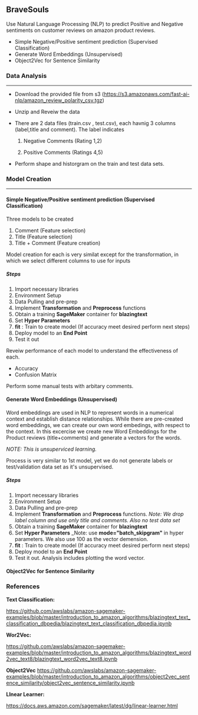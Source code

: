 ## BraveSouls

Use Natural Language Processing (NLP) to predict Positive and Negative sentiments on customer reviews on amazon product reviews.

* Simple Negative/Positive sentiment prediction (Supervised Classification)
* Generate Word Embeddings (Unsupervised)
* Object2Vec for Sentence Similarity


### Data Analysis
___
* Download the provided file from s3 (https://s3.amazonaws.com/fast-ai-nlp/amazon_review_polarity_csv.tgz)
* Unzip and Reveiw the data  
* There are 2 data files (train.csv , test.csv), each havnig 3 columns (label,title and comment). 
  The label indicates
  
  1. Negative Comments (Rating 1,2)
  
  2. Positive Comments (Ratings 4,5)
* Perform shape and historgram on the train and test data sets. 

### Model Creation
___

####  Simple Negative/Positive sentiment prediction (Supervised Classification)


Three models to be created

1. Comment (Feature selection)
2. Title (Feature selection)
3. Title + Comment (Feature creation)

Model creation for each is very similat except for the transformation, in which we select different columns to use for inputs

##### Steps

1. Import necessary libraries
2. Environment Setup
3. Data Pulling and pre-prep
4. Implement __Transformation__ and __Preprocess__ functions
5. Obtain a training __SageMaker__ container for __blazingtext__
6. Set __Hyper Parameters__
7. __fit__ : Train to create model (If accuracy meet desired perform next steps)
8. Deploy model to an __End Point__
9. Test it out

Reveiw performance of each model to understand the effectiveness of each. 
* Accuracy
* Confusion Matrix

Perform some manual tests with arbitary comments.

####  Generate Word Embeddings (Unsupervised) 

Word embeddings are used in NLP to represent words in a numerical context and establish distance relationships. While there are pre-created word embeddings, we can create our own word embedings, with respect to the context. In this excercise we create new Word Embeddings for the Product reviews (title+comments) and generate a vectors for the words.

_NOTE: This is unsuperviced learning._

Process is very similar to 1st model, yet we do not generate labels or test/validation data set as it's unsupervised.
##### Steps

1. Import necessary libraries
2. Environment Setup
3. Data Pulling and pre-prep
4. Implement __Transformation__ and __Preprocess__ functions. _Note: We drop label column and use only title and comments. Also no test data set_
5. Obtain a training __SageMaker__ container for __blazingtext__
6. Set __Hyper Parameters__ _Note: use __mode="batch_skipgram"__ in hyper parameters. We also use 100 as the vector demension.
7. __fit__ : Train to create model (If accuracy meet desired perform next steps)
8. Deploy model to an __End Point__
9. Test it out. Analysis includes plotting the word vector.

#### Object2Vec for Sentence Similarity


### References

__Text Classification:__

https://github.com/awslabs/amazon-sagemaker-examples/blob/master/introduction_to_amazon_algorithms/blazingtext_text_classification_dbpedia/blazingtext_text_classification_dbpedia.ipynb


__Wor2Vec:__

https://github.com/awslabs/amazon-sagemaker-examples/blob/master/introduction_to_amazon_algorithms/blazingtext_word2vec_text8/blazingtext_word2vec_text8.ipynb

__Object2Vec__
https://github.com/awslabs/amazon-sagemaker-examples/blob/master/introduction_to_amazon_algorithms/object2vec_sentence_similarity/object2vec_sentence_similarity.ipynb

__LInear Learner:__

https://docs.aws.amazon.com/sagemaker/latest/dg/linear-learner.html
